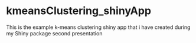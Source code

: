 # kmeansClustering_shinyApp
This is the example k-means clustering shiny app that i have created during my Shiny package second presentation
